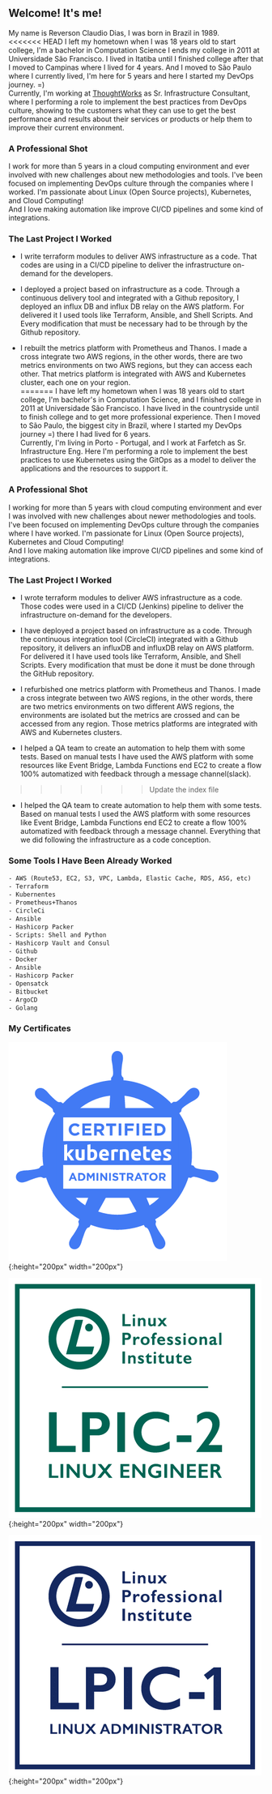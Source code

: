 ## Welcome! It's me!

My name is Reverson Claudio Dias, I was born in Brazil in 1989.  
<<<<<<< HEAD
I left my hometown when I was 18 years old to start college, I'm a bachelor in Computation Science I ends my college in 2011 at Universidade São Francisco. I lived in Itatiba until I finished college after that I moved to Campinas where I lived for 4 years. And I moved to São Paulo where I currently lived, I'm here for 5 years and here I started my DevOps journey. =)  
Currently, I'm working at [ThoughtWorks](https://www.thoughtworks.com/) as Sr. Infrastructure Consultant, where I performing a role to implement the best practices from DevOps culture, showing to the customers what they can use to get the best performance and results about their services or products or help them to improve their current environment.  

### A Professional Shot 

I work for more than 5 years in a cloud computing environment and ever involved with new challenges about new methodologies and tools. I've been focused on implementing DevOps culture through the companies where I worked. I'm passionate about Linux (Open Source projects), Kubernetes, and Cloud Computing!  
And I love making automation like improve CI/CD pipelines and some kind of integrations.  

### The Last Project I Worked

- I write terraform modules to deliver AWS infrastructure as a code. That codes are using in a CI/CD pipeline to deliver the infrastructure on-demand for the developers.  

- I deployed a project based on infrastructure as a code. Through a continuous delivery tool and integrated with a Github repository, I deployed an influx DB and influx DB relay on the AWS platform. For delivered it I used tools like Terraform, Ansible, and Shell Scripts. And Every modification that must be necessary had to be through by the Github repository.  

- I rebuilt the metrics platform with Prometheus and Thanos. I made a cross integrate two AWS regions, in the other words, there are two metrics environments on two AWS regions, but they can access each other. That metrics platform is integrated with AWS and Kubernetes cluster, each one on your region.  
=======
I have left my hometown when I was 18 years old to start college, I'm bachelor's in Computation Science, and I finished college in 2011 at Universidade São Francisco. I have lived in the countryside until to finish college and to get more professional experience. Then I moved to São Paulo, the biggest city in Brazil, where I started my DevOps journey =) there I had lived for 6 years.  
Currently, I'm living in Porto - Portugal, and I work at Farfetch as Sr. Infrastructure Eng. Here I'm performing a role to implement the best practices to use Kubernetes using the GitOps as a model to deliver the applications and the resources to support it.

### A Professional Shot 

I working for more than 5 years with cloud computing environment and ever I was involved with new challenges about newer methodologies and tools. I've been focused on implementing DevOps culture through the companies where I have worked. I'm passionate for Linux (Open Source projects), Kubernetes and Cloud Computing!  
And I love making automation like improve CI/CD pipelines and some kind of integrations.

### The Last Project I Worked

- I wrote terraform modules to deliver AWS infrastructure as a code. Those codes were used in a CI/CD (Jenkins) pipeline to deliver the infrastructure on-demand for the developers.

- I have deployed a project based on infrastructure as a code. Through the continuous integration tool (CircleCI) integrated with a Github repository, it delivers an influxDB and influxDB relay on AWS platform. For delivered it I have used tools like Terraform, Ansible, and Shell Scripts. Every modification that must be done it must be done through the GitHub repository.

- I refurbished one metrics platform with Prometheus and Thanos. I made a cross integrate between two AWS regions, in the other words, there are two metrics environments on two different AWS regions, the environments are isolated but the metrics are crossed and can be accessed from any region. Those metrics platforms are integrated with AWS and Kubernetes clusters.

- I helped a QA team to create an automation to help them with some tests. Based on manual tests I have used the AWS platform with some resources like Event Bridge, Lambda Functions end EC2 to create a flow 100% automatized with feedback through a message channel(slack). 
>>>>>>> Update the index file

- I helped the QA team to create automation to help them with some tests. Based on manual tests I used the AWS platform with some resources like Event Bridge, Lambda Functions end EC2 to create a flow 100% automatized with feedback through a message channel. Everything that we did following the infrastructure as a code conception.  

### Some Tools I Have Been Already Worked

```
- AWS (Route53, EC2, S3, VPC, Lambda, Elastic Cache, RDS, ASG, etc)
- Terraform
- Kubernentes
- Prometheus+Thanos
- CircleCi
- Ansible
- Hashicorp Packer
- Scripts: Shell and Python
- Hashicorp Vault and Consul
- Github
- Docker
- Ansible
- Hashicorp Packer
- Opensatck
- Bitbucket
- ArgoCD
- Golang
```

### My Certificates

![CKA](imgs/cka.png){:height="200px" width="200px"}

![LPI-2](imgs/lpic2.png){:height="200px" width="200px"}

![LPI-1](imgs/lpic1.png){:height="200px" width="200px"}
